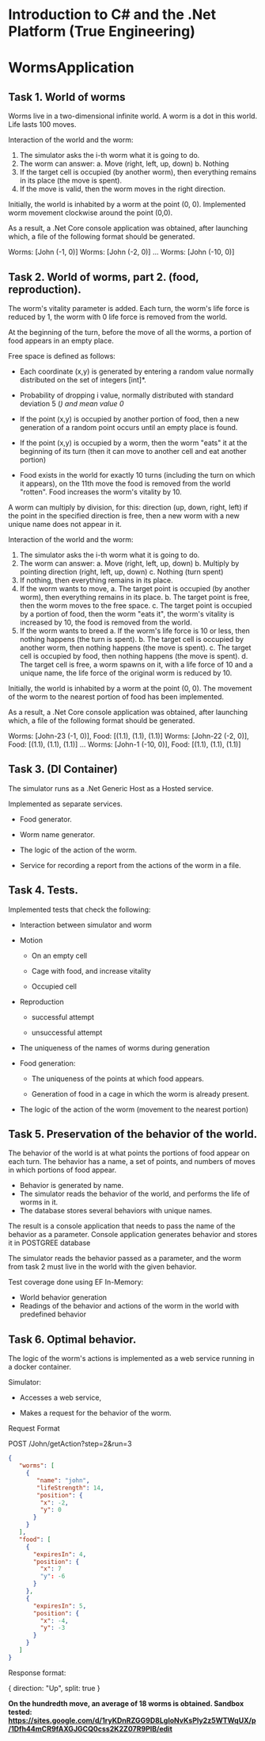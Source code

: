 # Introduction to C# and the .Net Platform (True Engineering)
# WormsApplication

## Task 1. World of worms

Worms live in a two-dimensional infinite world. A worm is a dot in this world. Life lasts 100 moves.

Interaction of the world and the worm:
1. The simulator asks the i-th worm what it is going to do.
2. The worm can answer:
a. Move (right, left, up, down)
b. Nothing
3. If the target cell is occupied (by another worm), then everything remains in its place (the move is spent).
4. If the move is valid, then the worm moves in the right direction.

Initially, the world is inhabited by a worm at the point (0, 0). Implemented worm movement clockwise around the point (0,0).

As a result, a .Net Core console application was obtained, after launching which, a file of the following format should be generated.

Worms: [John (-1, 0)]
Worms: [John (-2, 0)]
…
Worms: [John (-10, 0)] 

## Task 2. World of worms, part 2. (food, reproduction).

The worm's vitality parameter is added. Each turn, the worm's life force is reduced by 1, the worm with 0 life force is removed from the world.

At the beginning of the turn, before the move of all the worms, a portion of food appears in an empty place.

Free space is defined as follows:

* Each coordinate (x,y) is generated by entering a random value normally distributed on the set of integers [int]*.

* Probability of dropping i value, normally distributed with standard deviation 5 (*) and mean value 0*

* If the point (x,y) is occupied by another portion of food, then a new generation of a random point occurs until an empty place is found.

* If the point (x,y) is occupied by a worm, then the worm "eats" it at the beginning of its turn (then it can move to another cell and eat another portion)

* Food exists in the world for exactly 10 turns (including the turn on which it appears), on the 11th move the food is removed from the world "rotten". Food increases the worm's vitality by 10.

A worm can multiply by division, for this:
direction (up, down, right, left)
if the point in the specified direction is free, then a new worm with a new unique name does not appear in it.

Interaction of the world and the worm:
1. The simulator asks the i-th worm what it is going to do.
2. The worm can answer:
a. Move (right, left, up, down)
b. Multiply by pointing direction (right, left, up, down)
c. Nothing (turn spent)
3. If nothing, then everything remains in its place.
4. If the worm wants to move,
a. The target point is occupied (by another worm), then everything remains in its place.
b. The target point is free, then the worm moves to the free space.
c. The target point is occupied by a portion of food, then the worm "eats it", the worm's vitality is increased by 10, the food is removed from the world.
5. If the worm wants to breed
a. If the worm's life force is 10 or less, then nothing happens (the turn is spent).
b. The target cell is occupied by another worm, then nothing happens (the move is spent).
c. The target cell is occupied by food, then nothing happens (the move is spent).
d. The target cell is free, a worm spawns on it, with a life force of 10 and a unique name, the life force of the original worm is reduced by 10.

Initially, the world is inhabited by a worm at the point (0, 0). The movement of the worm to the nearest portion of food has been implemented.

As a result, a .Net Core console application was obtained, after launching which, a file of the following format should be generated.

Worms: [John-23 (-1, 0)], Food: [(1.1), (1.1), (1.1)]
Worms: [John-22 (-2, 0)], Food: [(1.1), (1.1), (1.1)]
…
Worms: [John-1 (-10, 0)], Food: [(1.1), (1.1), (1.1)] 

## Task 3. (DI Container)

The simulator runs as a .Net Generic Host as a Hosted service.

Implemented as separate services.
* Food generator.

* Worm name generator.

* The logic of the action of the worm.

* Service for recording a report from the actions of the worm in a file.


## Task 4. Tests.
Implemented tests that check the following:
* Interaction between simulator and worm

* Motion
     * On an empty cell

     * Cage with food, and increase vitality

     * Occupied cell

* Reproduction

     * successful attempt

     * unsuccessful attempt

* The uniqueness of the names of worms during generation

* Food generation:

     * The uniqueness of the points at which food appears.

     * Generation of food in a cage in which the worm is already present.

* The logic of the action of the worm (movement to the nearest portion) 

## Task 5. Preservation of the behavior of the world.
The behavior of the world is at what points the portions of food appear on each turn. The behavior has a name, a set of points, and numbers of moves in which portions of food appear.

* Behavior is generated by name.
* The simulator reads the behavior of the world, and performs the life of worms in it.
* The database stores several behaviors with unique names.

The result is a console application that needs to pass the name of the behavior as a parameter. Console application generates behavior and stores it in POSTGREE database

The simulator reads the behavior passed as a parameter, and the worm from task 2 must live in the world with the given behavior.

Test coverage done using EF In-Memory:
* World behavior generation
* Readings of the behavior and actions of the worm in the world with predefined behavior

## Task 6. Optimal behavior.

The logic of the worm's actions is implemented as a web service running in a docker container.

Simulator:

* Accesses a web service,

* Makes a request for the behavior of the worm.

Request Format

POST /John/getAction?step=2&run=3
```json
{
   "worms": [
     {
        "name": "john",
        "lifeStrength": 14,
        "position": {
         "x": -2,
         "y": 0
       }
     }
   ],
   "food": [
     {
       "expiresIn": 4,
       "position": {
         "x": 7
         "y": -6
       }
     },
     {
       "expiresIn": 5,
       "position": {
         "x": -4,
         "y": -3
       }
     }
   ]
}
```
Response format:

{ direction: "Up", split: true }

**On the hundredth move, an average of 18 worms is obtained. Sandbox tested: https://sites.google.com/d/1ryKDnRZGG9D8LgloNvKsPly2z5WTWqUX/p/1Dfh44mCR9fAXGJGCQ0css2K2Z07R9PIB/edit**
